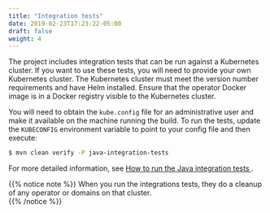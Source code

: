 ```yaml
---
title: "Integration tests"
date: 2019-02-23T17:23:22-05:00
draft: false
weight: 4
---
```



The project includes integration tests that can be run against a Kubernetes cluster.  If you want to use these tests, you will need to provide your own Kubernetes cluster.  The Kubernetes cluster must meet the version number requirements and have Helm installed.  Ensure that the operator Docker image is in a Docker registry visible to the Kubernetes cluster.


You will need to obtain the `kube.config` file for an administrative user and make it available on the machine running the build.  To run the tests, update the `KUBECONFIG` environment variable to point to your config file and then execute:

```bash
$ mvn clean verify -P java-integration-tests
```

For more detailed information, see [How to run the Java integration tests ](https://github.com/oracle/weblogic-kubernetes-operator/tree/master/integration-tests#how-to-run-the-java-integration-tests).

{{% notice note %}}
When you run the integrations tests, they do a cleanup of any operator or domains on that cluster.   
{{% /notice %}}
